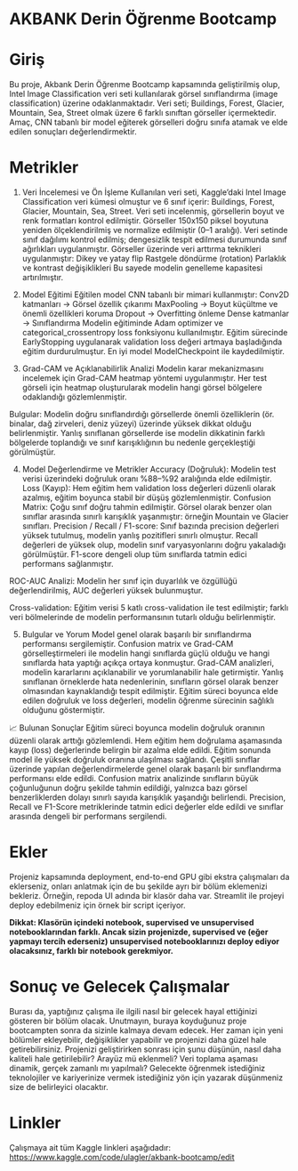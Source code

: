 # AKBANK Derin Öğrenme Bootcamp

# Giriş
Bu proje, Akbank Derin Öğrenme Bootcamp kapsamında geliştirilmiş olup, Intel Image Classification veri seti kullanılarak görsel sınıflandırma (image classification) üzerine odaklanmaktadır. Veri seti; Buildings, Forest, Glacier, Mountain, Sea, Street olmak üzere 6 farklı sınıftan görseller içermektedir.
Amaç, CNN tabanlı bir model eğiterek görselleri doğru sınıfa atamak ve elde edilen sonuçları değerlendirmektir.

# Metrikler
1. Veri İncelemesi ve Ön İşleme
Kullanılan veri seti, Kaggle’daki Intel Image Classification veri kümesi olmuştur ve 6 sınıf içerir: Buildings, Forest, Glacier, Mountain, Sea, Street.
Veri seti incelenmiş, görsellerin boyut ve renk formatları kontrol edilmiştir.
Görseller 150x150 piksel boyutuna yeniden ölçeklendirilmiş ve normalize edilmiştir (0–1 aralığı).
Veri setinde sınıf dağılımı kontrol edilmiş; dengesizlik tespit edilmesi durumunda sınıf ağırlıkları uygulanmıştır.
Görseller üzerinde veri arttırma teknikleri uygulanmıştır:
Dikey ve yatay flip
Rastgele döndürme (rotation)
Parlaklık ve kontrast değişiklikleri
Bu sayede modelin genelleme kapasitesi artırılmıştır.

2. Model Eğitimi
Eğitilen model CNN tabanlı bir mimari kullanmıştır:
Conv2D katmanları → Görsel özellik çıkarımı
MaxPooling → Boyut küçültme ve önemli özellikleri koruma
Dropout → Overfitting önleme
Dense katmanlar → Sınıflandırma
Modelin eğitiminde Adam optimizer ve categorical_crossentropy loss fonksiyonu kullanılmıştır.
Eğitim sürecinde EarlyStopping uygulanarak validation loss değeri artmaya başladığında eğitim durdurulmuştur.
En iyi model ModelCheckpoint ile kaydedilmiştir.

3. Grad-CAM ve Açıklanabilirlik Analizi
Modelin karar mekanizmasını incelemek için Grad-CAM heatmap yöntemi uygulanmıştır.
Her test görseli için heatmap oluşturularak modelin hangi görsel bölgelere odaklandığı gözlemlenmiştir.

Bulgular:
Modelin doğru sınıflandırdığı görsellerde önemli özelliklerin (ör. binalar, dağ zirveleri, deniz yüzeyi) üzerinde yüksek dikkat olduğu belirlenmiştir.
Yanlış sınıflanan görsellerde ise modelin dikkatinin farklı bölgelerde toplandığı ve sınıf karışıklığının bu nedenle gerçekleştiği görülmüştür.

4. Model Değerlendirme ve Metrikler
Accuracy (Doğruluk): Modelin test verisi üzerindeki doğruluk oranı %88–%92 aralığında elde edilmiştir.
Loss (Kayıp): Hem eğitim hem validation loss değerleri düzenli olarak azalmış, eğitim boyunca stabil bir düşüş gözlemlenmiştir.
Confusion Matrix:
Çoğu sınıf doğru tahmin edilmiştir.
Görsel olarak benzer olan sınıflar arasında sınırlı karışıklık yaşanmıştır: örneğin Mountain ve Glacier sınıfları.
Precision / Recall / F1-score:
Sınıf bazında precision değerleri yüksek tutulmuş, modelin yanlış pozitifleri sınırlı olmuştur.
Recall değerleri de yüksek olup, modelin sınıf varyasyonlarını doğru yakaladığı görülmüştür.
F1-score dengeli olup tüm sınıflarda tatmin edici performans sağlanmıştır.

ROC-AUC Analizi:
Modelin her sınıf için duyarlılık ve özgüllüğü değerlendirilmiş, AUC değerleri yüksek bulunmuştur.

Cross-validation:
Eğitim verisi 5 katlı cross-validation ile test edilmiştir; farklı veri bölmelerinde de modelin performansının tutarlı olduğu belirlenmiştir.

5. Bulgular ve Yorum
Model genel olarak başarılı bir sınıflandırma performansı sergilemiştir.
Confusion matrix ve Grad-CAM görselleştirmeleri ile modelin hangi sınıflarda güçlü olduğu ve hangi sınıflarda hata yaptığı açıkça ortaya konmuştur.
Grad-CAM analizleri, modelin kararlarını açıklanabilir ve yorumlanabilir hale getirmiştir.
Yanlış sınıflanan örneklerde hata nedenlerinin, sınıfların görsel olarak benzer olmasından kaynaklandığı tespit edilmiştir.
Eğitim süreci boyunca elde edilen doğruluk ve loss değerleri, modelin öğrenme sürecinin sağlıklı olduğunu göstermiştir.

📈 Bulunan Sonuçlar
Eğitim süreci boyunca modelin doğruluk oranının düzenli olarak arttığı gözlemlendi.
Hem eğitim hem doğrulama aşamasında kayıp (loss) değerlerinde belirgin bir azalma elde edildi.
Eğitim sonunda model ile yüksek doğruluk oranına ulaşılması sağlandı.
Çeşitli sınıflar üzerinde yapılan değerlendirmelerde genel olarak başarılı bir sınıflandırma performansı elde edildi.
Confusion matrix analizinde sınıfların büyük çoğunluğunun doğru şekilde tahmin edildiği, yalnızca bazı görsel benzerliklerden dolayı sınırlı sayıda karışıklık yaşandığı belirlendi.
Precision, Recall ve F1-Score metriklerinde tatmin edici değerler elde edildi ve sınıflar arasında dengeli bir performans sergilendi.

# Ekler
Projeniz kapsamında deployment, end-to-end GPU gibi ekstra çalışmaları da eklerseniz, onları anlatmak için de bu şekilde ayrı bir bölüm eklemenizi bekleriz.
Örneğin, repoda UI adında bir klasör daha var. Streamlit ile projeyi deploy edebilmeniz için örnek bir script içeriyor.

**Dikkat: Klasörün içindeki notebook, supervised ve unsupervised notebooklarından farklı. Ancak sizin projenizde, supervised ve (eğer yapmayı tercih ederseniz) unsupervised notebooklarınızı deploy ediyor olacaksınız, farklı bir notebook gerekmiyor.**

# Sonuç ve Gelecek Çalışmalar
Burası da, yaptığınız çalışma ile ilgili nasıl bir gelecek hayal ettiğinizi gösteren bir bölüm olacak. Unutmayın, buraya koyduğunuz proje bootcampten sonra da sizinle kalmaya devam edecek. Her zaman için yeni bölümler ekleyebilir, değişiklikler yapabilir ve projenizi daha güzel hale getirebilirsiniz. 
Projenizi geliştirirken sonrası için şunu düşünün, nasıl daha kaliteli hale getirilebilir? Arayüz mü eklenmeli? Veri toplama aşaması dinamik, gerçek zamanlı mı yapılmalı? Gelecekte öğrenmek istediğiniz teknolojiler ve kariyerinize vermek istediğiniz yön için yazarak düşünmeniz size de belirleyici olacaktır.

# Linkler

Çalışmaya ait tüm Kaggle linkleri aşağıdadır:
https://www.kaggle.com/code/ulagler/akbank-bootcamp/edit
